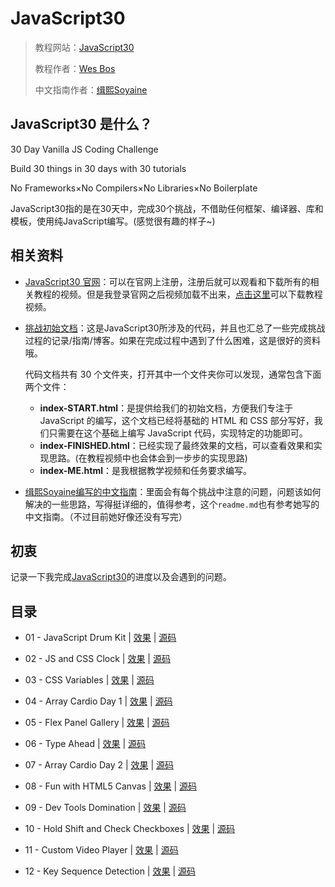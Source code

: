 # JavaScript30

> 教程网站：[JavaScript30](https://javascript30.com/)
>
> 教程作者：[Wes Bos](https://github.com/wesbos)
>
> 中文指南作者：[缉熙Soyaine](https://github.com/soyaine)

## JavaScript30 是什么？

 30 Day Vanilla JS Coding Challenge

Build 30 things in 30 days with 30 tutorials

No Frameworks×No Compilers×No Libraries×No Boilerplate

JavaScript30指的是在30天中，完成30个挑战，不借助任何框架、编译器、库和模板，使用纯JavaScript编写。(感觉很有趣的样子~)

## 相关资料

* [JavaScript30 官网](https://javascript30.com/)：可以在官网上注册，注册后就可以观看和下载所有的相关教程的视频。但是我登录官网之后视频加载不出来，[点击这里](https://github.com/soyaine/JavaScript30/issues/3)可以下载教程视频。

* [挑战初始文档](https://github.com/wesbos/JavaScript30)：这是JavaScript30所涉及的代码，并且也汇总了一些完成挑战过程的记录/指南/博客。如果在完成过程中遇到了什么困难，这是很好的资料哦。

  代码文档共有 30 个文件夹，打开其中一个文件夹你可以发现，通常包含下面两个文件：

  - **index-START.html**：是提供给我们的初始文档，方便我们专注于 JavaScript 的编写，这个文档已经将基础的 HTML 和 CSS 部分写好，我们只需要在这个基础上编写 JavaScript 代码，实现特定的功能即可。
  - **index-FINISHED.html**：已经实现了最终效果的文档，可以查看效果和实现思路。(在教程视频中也会体会到一步步的实现思路)
  - **index-ME.html**：是我根据教学视频和任务要求编写。

* [缉熙Soyaine编写的中文指南](https://github.com/soyaine/JavaScript30)：里面会有每个挑战中注意的问题，问题该如何解决的一些思路，写得挺详细的，值得参考，这个`readme.md`也有参考她写的中文指南。（不过目前她好像还没有写完）

## 初衷

记录一下我完成[JavaScript30](https://javascript30.com/)的进度以及会遇到的问题。

## 目录

* 01 - JavaScript Drum Kit | [效果](https://miraclezys.github.io/JavaScript30/01%20-%20JavaScript%20Drum%20Kit/index-ME.html) | [源码](https://github.com/miraclezys/JavaScript30/tree/master/01%20-%20JavaScript%20Drum%20Kit)

* 02 - JS and CSS Clock | [效果](https://miraclezys.github.io/JavaScript30/02%20-%20JS%20and%20CSS%20Clock/index-ME.html) | [源码](https://github.com/miraclezys/JavaScript30/tree/master/02%20-%20JS%20and%20CSS%20Clock)

* 03 - CSS Variables | [效果](https://miraclezys.github.io/JavaScript30/03%20-%20CSS%20Variables/index-ME.html) | [源码](https://github.com/miraclezys/JavaScript30/tree/master/03%20-%20CSS%20Variables)

* 04 - Array Cardio Day 1 | [效果](https://miraclezys.github.io/JavaScript30/04%20-%20Array%20Cardio%20Day%201/index-ME.html) | [源码](https://github.com/miraclezys/JavaScript30/tree/master/04%20-%20Array%20Cardio%20Day%201)

* 05 - Flex Panel Gallery | [效果](https://miraclezys.github.io/JavaScript30/05%20-%20Flex%20Panel%20Gallery/index-ME.html) | [源码](https://github.com/miraclezys/JavaScript30/tree/master/05%20-%20Flex%20Panel%20Gallery)

* 06 - Type Ahead | [效果](https://miraclezys.github.io/JavaScript30/06%20-%20Type%20Ahead/index-ME.html) | [源码](https://github.com/miraclezys/JavaScript30/tree/master/06%20-%20Type%20Ahead)

* 07 - Array Cardio Day 2 | [效果](https://miraclezys.github.io/JavaScript30/07%20-%20Array%20Cardio%20Day%202/index-ME.html) | [源码](https://github.com/miraclezys/JavaScript30/tree/master/07%20-%20Array%20Cardio%20Day%202)

* 08 - Fun with HTML5 Canvas | [效果](https://miraclezys.github.io/JavaScript30/08%20-%20Fun%20with%20HTML5%20Canvas/index-ME.html) | [源码](https://github.com/miraclezys/JavaScript30/tree/master/08%20-%20Fun%20with%20HTML5%20Canvas)

* 09 - Dev Tools Domination | [效果](https://miraclezys.github.io/JavaScript30/09%20-%20Dev%20Tools%20Domination/index-ME.html) | [源码](https://github.com/miraclezys/JavaScript30/tree/master/09%20-%20Dev%20Tools%20Domination)

* 10 - Hold Shift and Check Checkboxes | [效果](https://miraclezys.github.io/JavaScript30/10%20-%20Hold%20Shift%20and%20Check%20Checkboxes/index-ME.html) | [源码](https://github.com/miraclezys/JavaScript30/tree/master/10%20-%20Hold%20Shift%20and%20Check%20Checkboxes)

* 11 - Custom Video Player | [效果](https://miraclezys.github.io/JavaScript30/11%20-%20Custom%20Video%20Player/index.html) | [源码](https://github.com/miraclezys/JavaScript30/tree/master/11%20-%20Custom%20Video%20Player)

* 12 - Key Sequence Detection | [效果](https://miraclezys.github.io/JavaScript30/12%20-%20Key%20Sequence%20Detection/index-ME.html) | [源码](https://github.com/miraclezys/JavaScript30/tree/master/12%20-%20Key%20Sequence%20Detection)

  ​​
